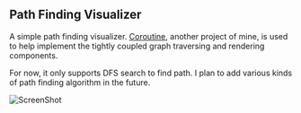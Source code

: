 Path Finding Visualizer
-----------------------

A simple path finding visualizer.
[Coroutine](), another project of mine, is used to help implement the tightly
coupled graph traversing and rendering components.

For now, it only supports DFS search to find path. I plan to add various kinds
of path finding algorithm in the future.

![ScreenShot](https://raw.github.com/BeyondSora/PathFindingVisualizer/master/screenshots/dfs.png)
